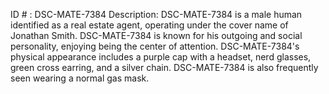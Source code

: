 ID # : DSC-MATE-7384
Description: DSC-MATE-7384 is a male human identified as a real estate agent, operating under the cover name of Jonathan Smith. DSC-MATE-7384 is known for his outgoing and social personality, enjoying being the center of attention. DSC-MATE-7384's physical appearance includes a purple cap with a headset, nerd glasses, green cross earring, and a silver chain. DSC-MATE-7384 is also frequently seen wearing a normal gas mask.